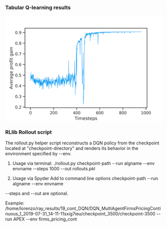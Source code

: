 ### Tabular Q-learning results
![alt text](https://github.com/Lorenzo-Giardi/algorithmic-pricing/blob/master/train_results/TabularQ_with_Ray/FIGURES/fig3-120.png)

### RLlib Rollout script
The rollout.py helper script reconstructs a DQN policy from the checkpoint located at "checkpoint-directory" and renders its behavior in the environment specified by --env.

1) Usage via terminal:
    ./rollout.py checkpoint-path --run algname --env envname --steps 1000 --out rollouts.pkl
    
2) Usage via Spyder
Add to command line options
checkpoint-path --run algname --env envname

--steps and --out are optional.

Example:
/home/lorenzo/ray_results/19_cont_DQN/DQN_MultiAgentFirmsPricingContinuous_1_2019-07-31_14-11-11sxig7ieu/checkpoint_3500/checkpoint-3500
 --run APEX --env firms_pricing_cont

